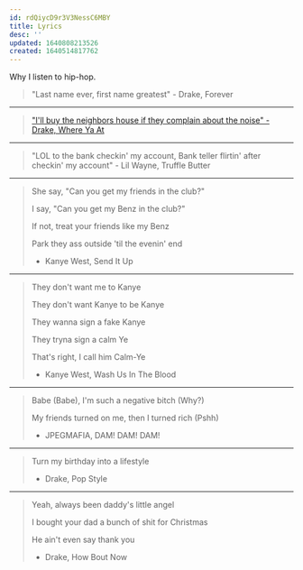 ```yaml
---
id: rdQiycD9r3V3NessC6MBY
title: Lyrics
desc: ''
updated: 1640808213526
created: 1640514817762
---
```


Why I listen to hip-hop.

>"Last name ever, first name greatest" - Drake, Forever
---

>["I'll buy the neighbors house if they complain about the noise" - Drake, Where Ya At](https://nationalpost.com/entertainment/music/drake-bought-his-neighbours-house-since-they-complained-about-the-noise)
---

>"LOL to the bank checkin' my account, Bank teller flirtin' after checkin' my account" - Lil Wayne, Truffle Butter
---

>She say, "Can you get my friends in the club?"
>
>I say, "Can you get my Benz in the club?"
>
>If not, treat your friends like my Benz
>
>Park they ass outside 'til the evenin' end
>  - Kanye West, Send It Up
---

>They don't want me to Kanye
>
>They don't want Kanye to be Kanye
>
>They wanna sign a fake Kanye
>
>They tryna sign a calm Ye
>
>That's right, I call him Calm-Ye
>  - Kanye West, Wash Us In The Blood
---

>Babe (Babe), I'm such a negative bitch (Why?)
>
>My friends turned on me, then I turned rich (Pshh)
> - JPEGMAFIA, DAM! DAM! DAM!
----

>Turn my birthday into a lifestyle
> - Drake, Pop Style

---

>Yeah, always been daddy's little angel
>
>I bought your dad a bunch of shit for Christmas
>
>He ain't even say thank you
> - Drake, How Bout Now
